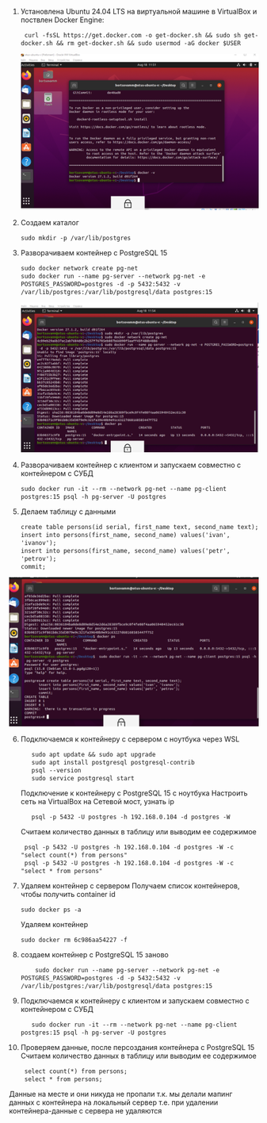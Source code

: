 
1. Установлена Ubuntu 24.04 LTS на виртуальной машине в VirtualBox и поствлен Docker Engine:

        curl -fsSL https://get.docker.com -o get-docker.sh && sudo sh get-docker.sh && rm get-docker.sh && sudo usermod -aG docker $USER

   ![install](docker-version.png)

2. Создаем каталог

       sudo mkdir -p /var/lib/postgres

3. Разворачиваем контейнер с PostgreSQL 15

       sudo docker network create pg-net
       sudo docker run --name pg-server --network pg-net -e POSTGRES_PASSWORD=postgres -d -p 5432:5432 -v /var/lib/postgres:/var/lib/postgresql/data postgres:15

    ![container](container.png)

4. Разворачиваем контейнер с клиентом и запускаем совместно с контейнером с СУБД

       sudo docker run -it --rm --network pg-net --name pg-client postgres:15 psql -h pg-server -U postgres

5. Делаем таблицу с данными

       create table persons(id serial, first_name text, second_name text);
       insert into persons(first_name, second_name) values('ivan', 'ivanov');
       insert into persons(first_name, second_name) values('petr', 'petrov');
       commit;

  ![tables](tables.png)

6. Подключаемся к контейнеру с сервером с ноутбука через WSL

          sudo apt update && sudo apt upgrade
          sudo apt install postgresql postgresql-contrib
          psql --version
          sudo service postgresql start

   Подключение к контейнеру с PostgreSQL 15 с ноутбука
   Настроить сеть на VirtualBox на Сетевой мост, узнать ip

          psql -p 5432 -U postgres -h 192.168.0.104 -d postgres -W

   Считаем количество данных в таблицу или выводим ее содержимое

        psql -p 5432 -U postgres -h 192.168.0.104 -d postgres -W -c "select count(*) from persons"
        psql -p 5432 -U postgres -h 192.168.0.104 -d postgres -W -c "select * from persons"

7. Удаляем контейнер с сервером
    Получаем список контейнеров, чтобы получить container id

       sudo docker ps -a

   Удаляем контейнер

       sudo docker rm 6c986aa54227 -f

8. создаем контейнер с PostgreSQL 15 заново

           sudo docker run --name pg-server --network pg-net -e POSTGRES_PASSWORD=postgres -d -p 5432:5432 -v /var/lib/postgres:/var/lib/postgresql/data postgres:15

9. Подключаемся к контейнеру с клиентом и запускаем совместно с контейнером с СУБД

          sudo docker run -it --rm --network pg-net --name pg-client postgres:15 psql -h pg-server -U postgres

10. Проверяем данные, после персоздания контейнера с PostgreSQL 15
Считаем количество данных в таблицу или выводим ее содержимое

         select count(*) from persons;
         select * from persons;
Данные на месте и они никуда не пропали т.к. мы делали мапинг данных с контейнера на локальный сервер т.е. при удалении контейнера-данные с сервера не удаляются